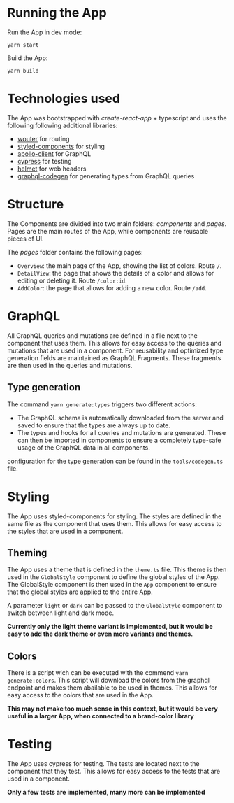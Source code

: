 # Running the App

Run the App in dev mode:

```
yarn start
```

Build the App:

```
yarn build
```

# Technologies used

The App was bootstrapped with _create-react-app_ + typescript and uses the following following additional libraries:

- [wouter](https://github.com/molefrog/wouter) for routing
- [styled-components](https://styled-components.com/) for styling
- [apollo-client](https://www.apollographql.com/docs/react/) for GraphQL
- [cypress](https://www.cypress.io/) for testing
- [helmet](https://helmetjs.github.io/) for web headers
- [graphql-codegen](https://graphql-code-generator.com/) for generating types from GraphQL queries

# Structure

The Components are divided into two main folders: _components_ and _pages_.
Pages are the main routes of the App, while components are reusable pieces of UI.

The _pages_ folder contains the following pages:

- `Overview`: the main page of the App, showing the list of colors. Route `/`.
- `DetailView`: the page that shows the details of a color and allows for editing or deleting it. Route `/color:id`.
- `AddColor`: the page that allows for adding a new color. Route `/add`.

# GraphQL

All GraphQL queries and mutations are defined in a file next to the component that uses them. This allows for easy access to the queries and mutations that are used in a component.
For reusability and optimized type generation fields are maintained as GraphQL Fragments. These fragments are then used in the queries and mutations.

## Type generation

The command `yarn generate:types` triggers two different actions:

- The GraphQL schema is automatically downloaded from the server and saved to ensure that the types are always up to date.
- The types and hooks for all queries and mutations are generated. These can then be imported in components to ensure a completely type-safe usage of the GraphQL data in all components.

configuration for the type generation can be found in the `tools/codegen.ts` file.

# Styling

The App uses styled-components for styling. The styles are defined in the same file as the component that uses them. This allows for easy access to the styles that are used in a component.

## Theming

The App uses a theme that is defined in the `theme.ts` file. This theme is then used in the `GlobalStyle` component to define the global styles of the App. The GlobalStyle component is then used in the `App` component to ensure that the global styles are applied to the entire App.

A parameter `light` or `dark` can be passed to the `GlobalStyle` component to switch between light and dark mode.

**Currently only the light theme variant is implemented, but it would be easy to add the dark theme or even more variants and themes.**

## Colors

There is a script wich can be executed with the commend `yarn generate:colors`. This script will download the colors from the graphql endpoint and makes them abailable to be used in themes. This allows for easy access to the colors that are used in the App.

**This may not make too much sense in this context, but it would be very useful in a larger App, when connected to a brand-color library**

# Testing

The App uses cypress for testing. The tests are located next to the component that they test. This allows for easy access to the tests that are used in a component.

**Only a few tests are implemented, many more can be implemented**
